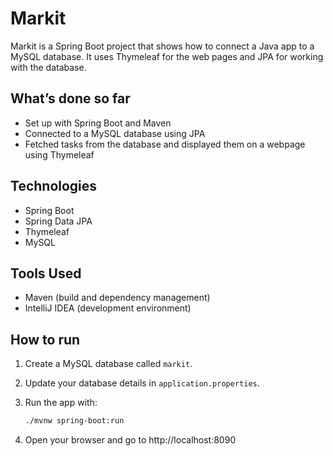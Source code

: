 # Markit

Markit is a Spring Boot project that shows how to connect a Java app to a MySQL database. It uses Thymeleaf for the web pages and JPA for working with the database.

## What’s done so far
- Set up with Spring Boot and Maven
- Connected to a MySQL database using JPA
- Fetched tasks from the database and displayed them on a webpage using Thymeleaf

## Technologies
- Spring Boot
- Spring Data JPA
- Thymeleaf
- MySQL

## Tools Used
- Maven (build and dependency management)
- IntelliJ IDEA (development environment)

## How to run

1. Create a MySQL database called `markit`.
2. Update your database details in `application.properties`.
3. Run the app with:

   ```bash
   ./mvnw spring-boot:run
4. Open your browser and go to http://localhost:8090
